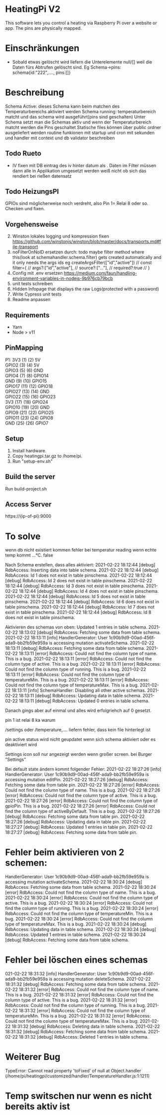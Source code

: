 # HeatingPi V2
This software lets you control a heating via Raspberry Pi over a website or app.
The pins are physically mapped.

# Einschränkungen
* Sobald etwas gelöscht wird liefern die Unterelemente null/[] weil die Daten fürs Abtrufen gelöscht sind. Eg Schema->pins: schema{id:"222",...., pins:[]}

# Beschreibung
Schema Active: dieses Schema kann beim matchen des Temperaturbereichs aktiviert werden
Schema running: temperaturbereich matcht und das schema wird ausgeführt(pins sind geschalten)
Unter Schema setzt man die Schemas aktiv und wenn der Temperaturbereich matcht werden die Pins geschaltet
Statische files können über public ordner ausgeliefert werden
routine funkionen mit startup und cron mit sekunden und handler mit context und db
validator beschreiben

## Todo Rueto
* IV fixen mit DB eintrag des iv hinter datum als <daten>.<iv> Daten im Filter müssen dann alle in Applikation umgesetzt werden weiß nicht ob sich das rendiert bei rießen datensatz

## Todo HeizungsPI
GPIOs sind möglicherweise noch verdreht, also Pin 1= Relai 8 oder so. Checken und fixen.

## Vorgehensweise
2. Winston lokales logging und kompression fixen https://github.com/winstonjs/winston/blob/master/docs/transports.md#file-transport
3. noFilterOnNoID ersetzen durch: todo maybe filter method where this(look at schemahandler.schema.filter) gets created automatically and it only needs the args ids eg createArgsFilter(["id","active"])
   // const filter={
   //     args?:["id","active"],
   //     source?:["..."],
   //     required?:true
   // }
4. Config mit .env ersetzen https://medium.com/faun/handling-environment-variables-in-nodejs-9b976cb79bcb
5. unit tests schreiben
6. Hidden Infopage that displays the raw Logs(protected with a password)
7. Write Cypress unit tests
8. Readme anpassen


## Requirements
* Yarn
* Node > v11

## PinMapping
P1:
3V3    (1) (2)  5V    
GPIO2  (3) (4)  5V    
GPIO3  (5) (6)  GND   
GPIO4  (7) (8)  GPIO14  
GND    (9) (10) GPIO15   
GPIO17 (11) (12) GPIO18  
GPIO27 (13) (14) GND     
GPIO22 (15) (16) GPIO23  
3V3    (17) (18) GPIO24  
GPIO10 (19) (20) GND   
GPIO9  (21) (22) GPIO25  
GPIO11 (23) (24) GPIO8  
GND    (25) (26) GPIO7

## Setup
1. Install hardware.
2. Copy heatingpi.tar.gz to /home/pi.
3. Run "setup-env.sh"


## Build the server
Run build-project.sh

## Access Server
https://{ip-of-pi}:9000

# To solve
wenn db nicht existiert kommen fehler
bei temperatur reading wenn echte temp kommt ...°C. false


Nach Schema erstellen, dass alles aktiviert:
2021-02-22 18:12:44 [debug] RdbAccess:   	Inserting data into table schema.
2021-02-22 18:12:44 [debug] RdbAccess:   	Id 1 does not exist in table pinschema.
2021-02-22 18:12:44 [debug] RdbAccess:   	Id 2 does not exist in table pinschema.
2021-02-22 18:12:44 [debug] RdbAccess:   	Id 3 does not exist in table pinschema.
2021-02-22 18:12:44 [debug] RdbAccess:   	Id 4 does not exist in table pinschema.
2021-02-22 18:12:44 [debug] RdbAccess:   	Id 5 does not exist in table pinschema.
2021-02-22 18:12:44 [debug] RdbAccess:   	Id 6 does not exist in table pinschema.
2021-02-22 18:12:44 [debug] RdbAccess:   	Id 7 does not exist in table pinschema.
2021-02-22 18:12:44 [debug] RdbAccess:   	Id 8 does not exist in table pinschema.

Aktivieren des schemas von oben:
Updated 1 entries in table schema.
2021-02-22 18:13:02 [debug] RdbAccess:   	Fetching some data from table schema.
2021-02-22 18:13:11 [info] HandlerGenerator: 	User 1c90b9d9-00ad-456f-ada9-bb2fb59e959a is accessing mutation activateSchema.
2021-02-22 18:13:11 [debug] RdbAccess:   	Fetching some data from table schema.
2021-02-22 18:13:11 [error] RdbAccess:   	Could not find the column type of name. This is a bug.
2021-02-22 18:13:11 [error] RdbAccess:   	Could not find the column type of active. This is a bug.
2021-02-22 18:13:11 [error] RdbAccess:   	Could not find the column type of running. This is a bug.
2021-02-22 18:13:11 [error] RdbAccess:   	Could not find the column type of temperatureMin. This is a bug.
2021-02-22 18:13:11 [error] RdbAccess:   	Could not find the column type of temperatureMax. This is a bug.
2021-02-22 18:13:11 [info] SchemaHandler: 	Disabling all other active schemas.
2021-02-22 18:13:11 [debug] RdbAccess:   	Updating data in table schema.
2021-02-22 18:13:11 [debug] RdbAccess:   	Updated 0 entries in table schema.

Danach gings aber auf einmal und alles wird erfolgriehch auf 0 gesetzt.

pin 1 ist relai 8 ka warum

/settings oder /temperature,.... liefern fehler, dass kein file hinterlegt ist

pin active status wird nicht geupdatet wenn sich schema aktiviert oder es deaktiviert wird

Settings icon soll nur angezeigt werden wenn großer screen. bei Burger "Settings"


Bei default state ändern kommt folgender Fehler:
2021-02-22 18:27:26 [info] HandlerGenerator: 	User 1c90b9d9-00ad-456f-ada9-bb2fb59e959a is accessing mutation editPin.
2021-02-22 18:27:26 [debug] RdbAccess:   	Fetching some data from table pin.
2021-02-22 18:27:26 [error] RdbAccess:   	Could not find the column type of name. This is a bug.
2021-02-22 18:27:26 [error] RdbAccess:   	Could not find the column type of active. This is a bug.
2021-02-22 18:27:26 [error] RdbAccess:   	Could not find the column type of gpioPin. This is a bug.
2021-02-22 18:27:26 [error] RdbAccess:   	Could not find the column type of activeByDefault. This is a bug.
2021-02-22 18:27:26 [debug] RdbAccess:   	Fetching some data from table pin.
2021-02-22 18:27:26 [debug] RdbAccess:   	Updating data in table pin.
2021-02-22 18:27:27 [debug] RdbAccess:   	Updated 1 entries in table pin.
2021-02-22 18:27:27 [debug] RdbAccess:   	Fetching some data from table pin.

# Fehler beim aktivieren von 2 schemen:
HandlerGenerator: 	User 1c90b9d9-00ad-456f-ada9-bb2fb59e959a is accessing mutation activateSchema.
2021-02-22 18:30:24 [debug] RdbAccess:   	Fetching some data from table schema.
2021-02-22 18:30:24 [error] RdbAccess:   	Could not find the column type of name. This is a bug.
2021-02-22 18:30:24 [error] RdbAccess:   	Could not find the column type of active. This is a bug.
2021-02-22 18:30:24 [error] RdbAccess:   	Could not find the column type of running. This is a bug.
2021-02-22 18:30:24 [error] RdbAccess:   	Could not find the column type of temperatureMin. This is a bug.
2021-02-22 18:30:24 [error] RdbAccess:   	Could not find the column type of temperatureMax. This is a bug.
2021-02-22 18:30:24 [debug] RdbAccess:   	Updating data in table schema.
2021-02-22 18:30:24 [debug] RdbAccess:   	Updated 1 entries in table schema.
2021-02-22 18:30:24 [debug] RdbAccess:   	Fetching some data from table schema.

# Fehler bei löschen eines schemas
021-02-22 18:31:32 [info] HandlerGenerator: 	User 1c90b9d9-00ad-456f-ada9-bb2fb59e959a is accessing mutation deleteSchema.
2021-02-22 18:31:32 [debug] RdbAccess:   	Fetching some data from table schema.
2021-02-22 18:31:32 [error] RdbAccess:   	Could not find the column type of name. This is a bug.
2021-02-22 18:31:32 [error] RdbAccess:   	Could not find the column type of active. This is a bug.
2021-02-22 18:31:32 [error] RdbAccess:   	Could not find the column type of running. This is a bug.
2021-02-22 18:31:32 [error] RdbAccess:   	Could not find the column type of temperatureMin. This is a bug.
2021-02-22 18:31:32 [error] RdbAccess:   	Could not find the column type of temperatureMax. This is a bug.
2021-02-22 18:31:32 [debug] RdbAccess:   	Deleting data in table schema.
2021-02-22 18:31:32 [debug] RdbAccess:   	Fetching some data from table schema.
2021-02-22 18:31:32 [debug] RdbAccess:   	Deleted 1 entries in table schema.

# Weiterer Bug
TypeError: Cannot read property 'toFixed' of null
at Object.handler (/home/pi/heatingpi/customized/handler/TemperatureHandler.js:1:1211)


# Temp switschen nur wenn es nicht bereits aktiv ist
